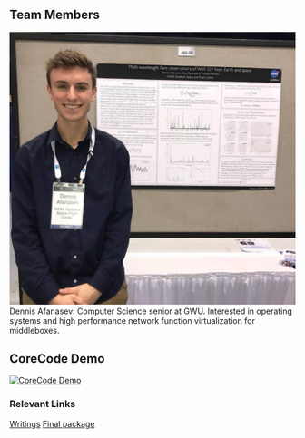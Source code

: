 ## Team Members

![Dennis](Dennis.png)
Dennis Afanasev: Computer Science senior at GWU. Interested in operating systems and high performance network function virtualization for middleboxes. 

## CoreCode Demo

[![CoreCode Demo](http://img.youtube.com/vi/UK6R7HCaDLQ/0.jpg)](https://www.youtube.com/watch?v=UK6R7HCaDLQ "CoreCode Demo")

### Relevant Links
[Writings](https://drive.google.com/drive/folders/1bSd410L2srpsd_iG8QGGfFWacLTSZKDj?usp=sharing "Writings")
[Final package](https://drive.google.com/open?id=1gP6d8tKONa8CTSD-U-fXWsP8jPk_ErFL)
